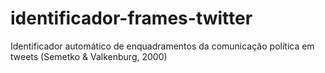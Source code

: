 # identificador-frames-twitter
 Identificador automático de enquadramentos da comunicação política em tweets (Semetko & Valkenburg, 2000)
